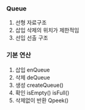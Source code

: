 ### Queue
1. 선형 자료구조
2. 삽입 삭제의 위치가 제한적임
3. 선입 선출 구조

### 기본 연산
1. 삽입 enQueue
2. 삭제 deQueue
3. 생성 createQueue()
4. 확인 isEmpty() isFull()
5. 삭제없이 반환 Qpeek()